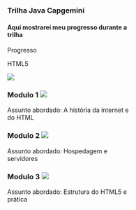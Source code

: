 <div class="card" style="width: 18rem;">
  <div class="card-body">
    <h3 class="card-title">Trilha Java Capgemini</h3>
    <h4 class="card-subtitle mb-2 text-muted">Aqui mostrarei meu progresso durante a trilha</h4>
    <p>Progresso</p>
  <div class="card" style="width: 18rem;">
    <p>
      HTML5
    </p>
    <img src="https://img.icons8.com/color/60/000000/html-5--v1.png" />   
    <h3>
      Modulo 1
      <img src="https://img.icons8.com/external-kiranshastry-gradient-kiranshastry/30/000000/external-check-multimedia-kiranshastry-gradient-kiranshastry.png" />
    </h3>
     <p class="text-capitalize">
        Assunto abordado: A história da internet e do HTML
     </p>
    <h3>
      Modulo 2
      <img src="https://img.icons8.com/external-kiranshastry-gradient-kiranshastry/30/000000/external-check-multimedia-kiranshastry-gradient-kiranshastry.png"/> 
    </h3>
     <p class="text-capitalize">
        Assunto abordado: Hospedagem e servidores
     </p>
    <h3>
      Modulo 3 
      <img src="https://img.icons8.com/external-kiranshastry-gradient-kiranshastry/30/000000/external-check-multimedia-kiranshastry-gradient-kiranshastry.png"/> 
    </h3>
    <p class="text-capitalize">
        Assunto abordado: Estrutura do HTML5 e prática
    </p>
      </div>
</div>
